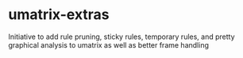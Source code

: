 # umatrix-extras
Initiative to add rule pruning, sticky rules, temporary rules, and pretty graphical analysis to umatrix as well as better frame handling
